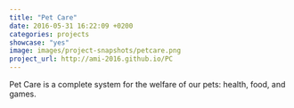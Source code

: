 ```yaml
---
title: "Pet Care"
date: 2016-05-31 16:22:09 +0200
categories: projects
showcase: "yes"
image: images/project-snapshots/petcare.png
project_url: http://ami-2016.github.io/PC
---
```


Pet Care is a complete system for the welfare of our pets: health, food, and games.
